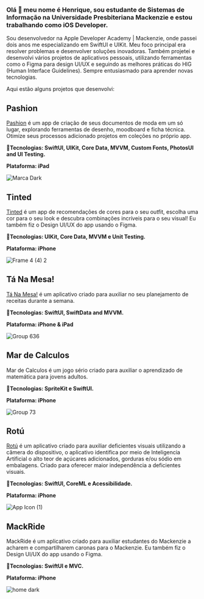 ### Olá 👋 meu nome é Henrique, sou estudante de Sistemas de Informação na Universidade Presbiteriana Mackenzie e estou trabalhando como iOS Developer.
Sou desenvolvedor na Apple Developer Academy | Mackenzie, onde passei dois anos me especializando em SwiftUI e UIKit. Meu foco principal era resolver problemas e desenvolver soluções inovadoras.
Também projetei e desenvolvi vários projetos de aplicativos pessoais, utilizando ferramentas como o Figma para design UI/UX e seguindo as melhores práticas do HIG (Human Interface Guidelines).
Sempre entusiasmado para aprender novas tecnologias.

Aqui estão alguns projetos que desenvolvi:


## Pashion
[Pashion](https://apps.apple.com/br/app/pashion/id6737167821) é um app de criação de seus documentos de moda em um só lugar, explorando ferramentas de desenho, moodboard e ficha técnica.
Otimize seus processos adicionado projetos em coleções no próprio app.

**🔨Tecnologias: SwiftUI, UIKit, Core Data, MVVM, Custom Fonts, PhotosUI and UI Testing.**

**Plataforma: iPad**

![Marca Dark](https://github.com/user-attachments/assets/b5f7f388-539a-4e6b-acd9-270d656f10d4)


## Tinted
[Tinted](https://apps.apple.com/br/app/tinted/id6503091148) é um app de recomendações de cores para o seu outfit, escolha uma cor para o seu look e descubra combinações incríveis para o seu visual!
Eu também fiz o Design UI/UX do app usando o Figma.

**🔨Tecnologias: UIKit, Core Data, MVVM e Unit Testing.**

**Plataforma: iPhone**

![Frame 4 (4) 2](https://github.com/user-attachments/assets/6b2bfb6a-c35c-4b73-ba08-6c2a68a66e92)

## Tá Na Mesa!
[Tá Na Mesa!](https://apps.apple.com/br/app/tá-na-mesa/id6483495910) é um aplicativo criado para auxiliar no seu planejamento de receitas durante a semana.

**🔨Tecnologias: SwiftUI, SwiftData and MVVM.**

**Plataforma: iPhone & iPad**

![Group 636](https://github.com/user-attachments/assets/aec08c2a-c5b5-4080-80c7-de592efc8710)

## Mar de Calculos
Mar de Calculos é um jogo sério criado para auxiliar o aprendizado de matemática para jovens adultos.

**🔨Tecnologias: SpriteKit e SwiftUI.**

**Plataforma: iPhone**

![Group 73](https://github.com/user-attachments/assets/2bb4f99e-f3f7-45fb-a835-aab1df6f241f)

## Rotú
[Rotú](https://apps.apple.com/br/app/rotú/id6469359746) é um aplicativo criado para auxiliar deficientes visuais utilizando a câmera do dispositivo, o aplicativo identifica por meio de Inteligencia Artificial o alto teor de açúcares adicionados, gorduras e/ou sódio em embalagens. Criado para oferecer maior independência a deficientes visuais.

**🔨Tecnologias: SwiftUI, CoreML e Acessibilidade.**

**Plataforma: iPhone**

![App Icon (1)](https://github.com/user-attachments/assets/c5b909d7-5842-4364-aa76-ec025c720389)

## MackRide
MackRide é um aplicativo criado para auxiliar estudantes do Mackenzie a acharem e compartilharem caronas para o Mackenzie.
Eu também fiz o Design UI/UX do app usando o Figma.

**🔨Tecnologias: SwiftUI e MVC.**

**Plataforma: iPhone**

![home dark](https://github.com/user-attachments/assets/6aace616-2d56-4118-93cc-c590e881ffae)

